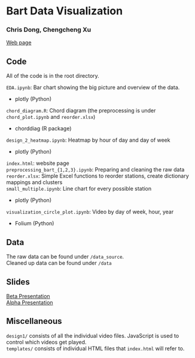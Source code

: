# Bart Data Visualization

### Chris Dong, Chengcheng Xu

[Web page](https://dongchris.github.io/bart-data-visualization/)

## Code

All of the code is in the root directory. 

`EDA.ipynb`: Bar chart showing the big picture and overview of the data.    
- plotly (Python)

`chord_diagram.R`: Chord diagram (the preprocessing is under `chord_plot.ipynb` and `reorder.xlsx`)    
- chorddiag (R package)    

`design_2_heatmap.ipynb`: Heatmap by hour of day and day of week    
- plotly (Python)   

`index.html`: website page    
`preprocessing_bart_{1,2,3}.ipynb`: Preparing and cleaning the raw data    
`reorder.xlsx`: Simple Excel functions to reorder stations, create dictionary mappings and clusters    
`small_multiple.ipynb`: Line chart for every possible station     
- plotly (Python)     

`visualization_circle_plot.ipynb`: Video by day of week, hour, year     
- Folium (Python)    

## Data

The raw data can be found under `/data_source`.     
Cleaned up data can be found under `/data`

## Slides

[Beta Presentation](https://github.com/dongchris/bart-data-visualization/blob/master/slides/Bart_4_26_Alpha.pdf)     
[Alpha Presentation](https://github.com/dongchris/bart-data-visualization/blob/master/slides/Bart_5_18_Beta.pdf)

## Miscellaneous

`design1/` consists of all the individual video files. JavaScript is used to control which videos get played.     
`templates/` consists of individual HTML files that `index.html` will refer to.
